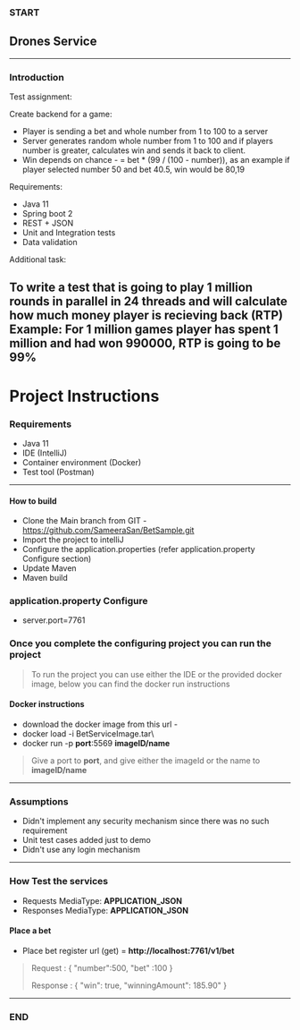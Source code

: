 ### START

## Drones Service
---
### Introduction

Test assignment:

Create backend for a game:

* Player is sending a bet and whole number from 1 to 100 to a server
* Server generates random whole number from 1 to 100 and if players number is greater, calculates win and sends it back to client.
* Win depends on chance - = bet * (99 / (100 - number)), as an example if player selected number 50 and bet 40.5, win would be 80,19

Requirements:

* Java 11
* Spring boot 2
* REST + JSON
* Unit and Integration tests
* Data validation

Additional task:

To write a test that is going to play 1 million rounds in parallel in 24 threads and will calculate how much money player is recieving back (RTP)
Example: For 1 million games player has spent 1 million and had won 990000, RTP is going to be 99%
---

# Project Instructions

### Requirements

- Java 11
- IDE (IntelliJ)
- Container environment (Docker)
- Test tool (Postman)
---

#### How to build

- Clone the Main branch from  GIT - https://github.com/SameeraSan/BetSample.git
- Import the project to intelliJ
- Configure the application.properties (refer application.property Configure section)
- Update Maven
- Maven build

### application.property Configure

- server.port=7761

### Once you complete the configuring project you can run the project 
> To run the project you can use either the IDE or the provided docker image, below you can find the docker run instructions
> 
#### Docker instructions

- download the docker image from this url - 
- docker load -i BetServiceImage.tar\
- docker run -p **port**:5569 **imageID/name**
> Give a port to **port**, and give either the imageId or the name to **imageID/name**

--- 

### Assumptions
- Didn't implement any security mechanism since there was no such requirement
- Unit test cases added just to demo
- Didn't use any login mechanism

---

### How Test the services

- Requests MediaType: **APPLICATION_JSON**
- Responses MediaType: **APPLICATION_JSON**

#### Place a bet
- Place bet register url (get) = **http://localhost:7761/v1/bet**
> Request : {
"number":500,
"bet" :100
}
> 
> Response : {
"win": true,
"winningAmount": 185.90"
}
> 

---

### END